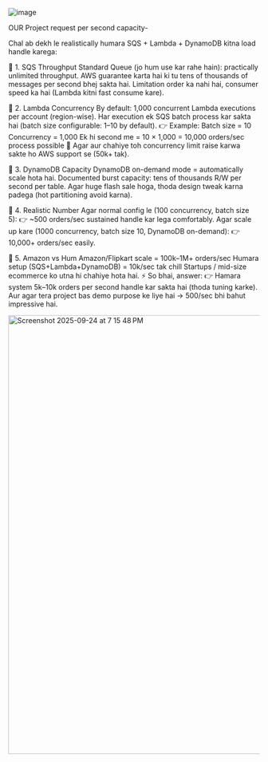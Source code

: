 ![image](https://github.com/user-attachments/assets/bb9c761f-d315-4ada-b767-cb052a546167)


OUR Project request per second capacity- 

Chal ab dekh le realistically humara SQS + Lambda + DynamoDB kitna load handle karega:

🔹 1. SQS Throughput
Standard Queue (jo hum use kar rahe hain): practically unlimited throughput.
AWS guarantee karta hai ki tu tens of thousands of messages per second bhej sakta hai.
Limitation order ka nahi hai, consumer speed ka hai (Lambda kitni fast consume kare).

🔹 2. Lambda Concurrency
By default: 1,000 concurrent Lambda executions per account (region-wise).
Har execution ek SQS batch process kar sakta hai (batch size configurable: 1–10 by default).
👉 Example:
Batch size = 10
Concurrency = 1,000
Ek hi second me = 10 × 1,000 = 10,000 orders/sec process possible 🚀
Agar aur chahiye toh concurrency limit raise karwa sakte ho AWS support se (50k+ tak).

🔹 3. DynamoDB Capacity
DynamoDB on-demand mode = automatically scale hota hai.
Documented burst capacity: tens of thousands R/W per second per table.
Agar huge flash sale hoga, thoda design tweak karna padega (hot partitioning avoid karna).

🔹 4. Realistic Number
Agar normal config le (100 concurrency, batch size 5):
👉 ~500 orders/sec sustained handle kar lega comfortably.
Agar scale up kare (1000 concurrency, batch size 10, DynamoDB on-demand):
👉 10,000+ orders/sec easily.

🔹 5. Amazon vs Hum
Amazon/Flipkart scale = 100k–1M+ orders/sec
Humara setup (SQS+Lambda+DynamoDB) = 10k/sec tak chill
Startups / mid-size ecommerce ko utna hi chahiye hota hai.
⚡ So bhai, answer:
👉 Hamara system 5k–10k orders per second handle kar sakta hai (thoda tuning karke).
Aur agar tera project bas demo purpose ke liye hai → 500/sec bhi bahut impressive hai.



<img width="1470" height="880" alt="Screenshot 2025-09-24 at 7 15 48 PM" src="https://github.com/user-attachments/assets/fc9a1283-ce16-474f-af17-8ee5934ef374" />

